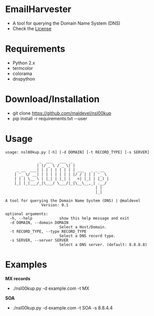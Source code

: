 EmailHarvester
====
* A tool for querying the Domain Name System (DNS)
* Check the [License](https://github.com/maldevel/nsl00kup/blob/master/LICENSE)


Requirements
=====
* Python 2.x
* termcolor
* colorama
* dnspython


Download/Installation
====
* git clone https://github.com/maldevel/nsl00kup
* pip install -r requirements.txt --user


Usage
=====
```
usage: nsl00kup.py [-h] [-d DOMAIN] [-t RECORD_TYPE] [-s SERVER]

               _  ___   ___  _
              | |/ _ \ / _ \| |
     _ __  ___| | | | | | | | | ___   _ _ __
    | '_ \/ __| | | | | | | | |/ / | | | '_ \
    | | | \__ \ | |_| | |_| |   <| |_| | |_) |
    |_| |_|___/_|\___/ \___/|_|\__\__,_| .__/
                                        | |
                                        |_|

A tool for querying the Domain Name System (DNS) | @maldevel
                Version: 0.1

optional arguments:
  -h, --help            show this help message and exit
  -d DOMAIN, --domain DOMAIN
                        Select a Host/Domain.
  -t RECORD_TYPE, --type RECORD_TYPE
                        Select a DNS record type.
  -s SERVER, --server SERVER
                        Select a DNS server. (default: 8.8.8.8)
```


Examples
=====
**MX records**
* ./nsl00kup.py -d example.com -t MX

**SOA**
* ./nsl00kup.py -d example.com -t SOA -s 8.8.4.4
